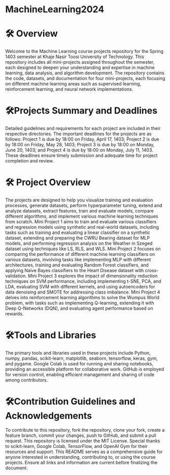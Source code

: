 # MachineLearning2024

# 🛠️ Overview

Welcome to the Machine Learning course projects repository for the Spring 1403 semester at Khaje Nasir Toosi University of Technology. This repository includes all mini-projects assigned throughout the semester, each designed to deepen your understanding and expertise in machine learning, data analysis, and algorithm development. The repository contains the code, datasets, and documentation for four mini-projects, each focusing on different machine learning areas such as supervised learning, reinforcement learning, and neural network implementations.

# 🛠️Projects Summary and Deadlines

Detailed guidelines and requirements for each project are included in their respective directories. The important deadlines for the projects are as follows: Project 1 is due by 18:00 on Friday, April 17, 1403; Project 2 is due by 18:00 on Friday, May 28, 1403; Project 3 is due by 18:00 on Monday, June 20, 1403; and Project 4 is due by 18:00 on Monday, July 11, 1403. These deadlines ensure timely submission and adequate time for project completion and review.

# 🛠️ Project Overview

The projects are designed to help you visualize training and evaluation processes, generate datasets, perform hyperparameter tuning, extend and analyze datasets, extract features, train and evaluate models, compare different algorithms, and implement various machine learning techniques from scratch. Mini Project 1 aims to train and evaluate various classifiers and regression models using synthetic and real-world datasets, including tasks such as training and evaluating a linear classifier on a synthetic dataset, extending and preparing the CWRU Bearing dataset for MLP models, and performing regression analysis on the Weather in Szeged dataset using techniques like LS, RLS, and WLS. Mini Project 2 focuses on comparing the performance of different machine learning classifiers on various datasets, involving tasks like implementing MLP with different architectures, training and evaluating Random Forest classifiers, and applying Naive Bayes classifiers to the Heart Disease dataset with cross-validation. Mini Project 3 explores the impact of dimensionality reduction techniques on SVM performance, including implementing t-SNE, PCA, and LDA, evaluating SVM with different kernels, and using autoencoders for data denoising and SMOTE for addressing class imbalance. Mini Project 4 delves into reinforcement learning algorithms to solve the Wumpus World problem, with tasks such as implementing Q-learning, extending it with Deep Q-Networks (DQN), and evaluating agent performance based on rewards.

# 🛠️Tools and Libraries

The primary tools and libraries used in these projects include Python, numpy, pandas, scikit-learn, matplotlib, seaborn, tensorflow, keras, gym, and pygame. Google Colab is used for running and sharing notebooks, providing an accessible platform for collaborative work. GitHub is employed for version control, enabling efficient management and sharing of code among contributors.

# 🛠️Contribution Guidelines and Acknowledgements

To contribute to this repository, fork the repository, clone your fork, create a feature branch, commit your changes, push to GitHub, and submit a pull request. This repository is licensed under the MIT License. Special thanks to scikit-learn, Google Colab, TensorFlow, and OpenAI Gym for their resources and support. This README serves as a comprehensive guide for anyone interested in understanding, contributing to, or using the course projects. Ensure all links and information are current before finalizing the document.
